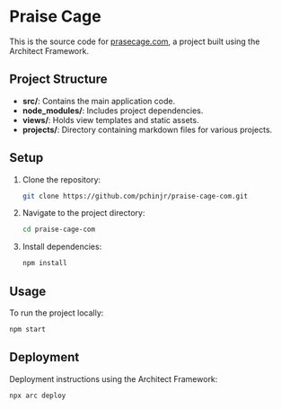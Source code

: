 
# Praise Cage

This is the source code for [prasecage.com](https://prasecage.com), a project built using the Architect Framework.

## Project Structure

- **src/**: Contains the main application code.
- **node_modules/**: Includes project dependencies.
- **views/**: Holds view templates and static assets.
- **projects/**: Directory containing markdown files for various projects.

## Setup

1. Clone the repository:
    ```sh
    git clone https://github.com/pchinjr/praise-cage-com.git
    ```
2. Navigate to the project directory:
    ```sh
    cd praise-cage-com
    ```
3. Install dependencies:
    ```sh
    npm install
    ```

## Usage

To run the project locally:
```sh
npm start
```

## Deployment

Deployment instructions using the Architect Framework:
```
npx arc deploy
```
